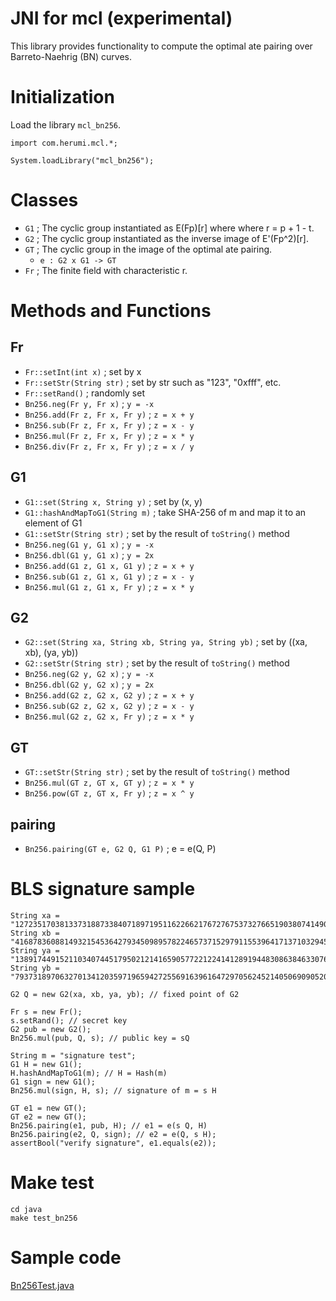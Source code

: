# JNI for mcl (experimental)
This library provides functionality to compute the optimal ate pairing
over Barreto-Naehrig (BN) curves.

# Initialization
Load the library `mcl_bn256`.
```
import com.herumi.mcl.*;

System.loadLibrary("mcl_bn256");
```

# Classes
* `G1` ; The cyclic group instantiated as E(Fp)[r] where where r = p + 1 - t.
* `G2` ; The cyclic group instantiated as the inverse image of E'(Fp^2)[r].
* `GT` ; The cyclic group in the image of the optimal ate pairing.
    * `e : G2 x G1 -> GT`
* `Fr` ; The finite field with characteristic r.

# Methods and Functions
## Fr
* `Fr::setInt(int x)` ; set by x
* `Fr::setStr(String str)` ; set by str such as "123", "0xfff", etc.
* `Fr::setRand()` ; randomly set
* `Bn256.neg(Fr y, Fr x)` ; `y = -x`
* `Bn256.add(Fr z, Fr x, Fr y)` ; `z = x + y`
* `Bn256.sub(Fr z, Fr x, Fr y)` ; `z = x - y`
* `Bn256.mul(Fr z, Fr x, Fr y)` ; `z = x * y`
* `Bn256.div(Fr z, Fr x, Fr y)` ; `z = x / y`

## G1

* `G1::set(String x, String y)` ; set by (x, y)
* `G1::hashAndMapToG1(String m)` ; take SHA-256 of m and map it to an element of G1
* `G1::setStr(String str)` ; set by the result of `toString()` method
* `Bn256.neg(G1 y, G1 x)` ; `y = -x`
* `Bn256.dbl(G1 y, G1 x)` ; `y = 2x`
* `Bn256.add(G1 z, G1 x, G1 y)` ; `z = x + y`
* `Bn256.sub(G1 z, G1 x, G1 y)` ; `z = x - y`
* `Bn256.mul(G1 z, G1 x, Fr y)` ; `z = x * y`

## G2

* `G2::set(String xa, String xb, String ya, String yb)` ; set by ((xa, xb), (ya, yb))
* `G2::setStr(String str)` ; set by the result of `toString()` method
* `Bn256.neg(G2 y, G2 x)` ; `y = -x`
* `Bn256.dbl(G2 y, G2 x)` ; `y = 2x`
* `Bn256.add(G2 z, G2 x, G2 y)` ; `z = x + y`
* `Bn256.sub(G2 z, G2 x, G2 y)` ; `z = x - y`
* `Bn256.mul(G2 z, G2 x, Fr y)` ; `z = x * y`

## GT

* `GT::setStr(String str)` ; set by the result of `toString()` method
* `Bn256.mul(GT z, GT x, GT y)` ; `z = x * y`
* `Bn256.pow(GT z, GT x, Fr y)` ; `z = x ^ y`

## pairing
* `Bn256.pairing(GT e, G2 Q, G1 P)` ; e = e(Q, P)

# BLS signature sample
```
String xa = "12723517038133731887338407189719511622662176727675373276651903807414909099441";
String xb = "4168783608814932154536427934509895782246573715297911553964171371032945126671";
String ya = "13891744915211034074451795021214165905772212241412891944830863846330766296736";
String yb = "7937318970632701341203597196594272556916396164729705624521405069090520231616";

G2 Q = new G2(xa, xb, ya, yb); // fixed point of G2

Fr s = new Fr();
s.setRand(); // secret key
G2 pub = new G2();
Bn256.mul(pub, Q, s); // public key = sQ

String m = "signature test";
G1 H = new G1();
H.hashAndMapToG1(m); // H = Hash(m)
G1 sign = new G1();
Bn256.mul(sign, H, s); // signature of m = s H

GT e1 = new GT();
GT e2 = new GT();
Bn256.pairing(e1, pub, H); // e1 = e(s Q, H)
Bn256.pairing(e2, Q, sign); // e2 = e(Q, s H);
assertBool("verify signature", e1.equals(e2));
```

# Make test
```
cd java
make test_bn256
```

# Sample code
[Bn256Test.java](https://github.com/herumi/mcl/blob/master/java/Bn256Test.java)
